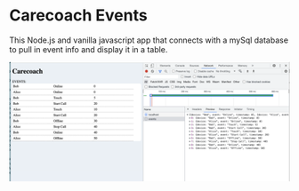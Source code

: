 # Carecoach Events 
This Node.js and vanilla javascript app that connects with a mySql database to pull in event info and display it in a table.


![screenshot](screenshot.png)